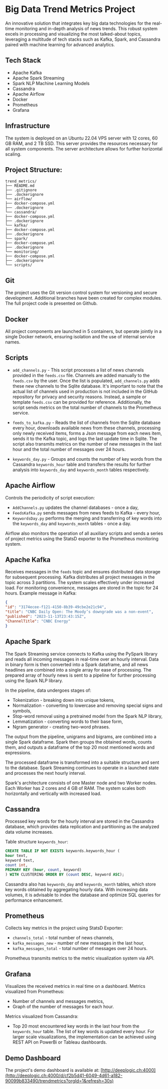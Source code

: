 # Big Data Trend Metrics Project 

An innovative solution that integrates key big data technologies for the real-time monitoring and in-depth analysis of news trends. This robust system excels in processing and visualizing the most talked-about topics, leveraging a multitude of tech stacks such as Kafka, Spark, and Cassandra paired with machine learning for advanced analytics.

## Tech Stack
- Apache Kafka
- Apache Spark Streaming
- Spark NLP Machine Learning Models
- Cassandra
- Apache Airflow
- Docker
- Prometheus
- Grafana

## Infrastructure
The system is deployed on an Ubuntu 22.04 VPS server with 12 cores, 60 GB RAM, and 2 TB SSD. This server provides the resources necessary for all system components. The server architecture allows for further horizontal scaling.

## Project Structure:

```
trend_metrics/
├── README.md
├── .gitignore
├── .dockerignore
└── airflow/
├── docker-compose.yml
├── .dockerignore
└── cassandra/
├── docker-compose.yml
├── .dockerignore
└── kafka/
├── docker-compose.yml
├── .dockerignore
└── spark/
├── docker-compose.yml
├── .dockerignore
└── monitoring/
├── docker-compose.yml
├── .dockerignore
└── scripts/
```

## Git
The project uses the Git version control system for versioning and secure development. Additional branches have been created for complex modules. The full project code is presented on Github.

## Docker
All project components are launched in 5 containers, but operate jointly in a single Docker network, ensuring isolation and the use of internal service names.

## Scripts
- `add_channels.py` - This script processes a list of news channels provided in the `feeds.csv` file. Channels are added manually to the `feeds.csv` by the user. Once the list is populated, `add_channels.py` adds these new channels to the Sqlite database. 
It's important to note that the actual list of channels used in production is not included in the GitHub repository for privacy and security reasons. Instead, a sample or template `feeds.csv` can be provided for reference. Additionally, the script sends metrics on the total number of channels to the Prometheus service.


- `feeds_to_kafka.py` - Reads the list of channels from the Sqlite database every hour, downloads available news from these channels, processing only newly received items, forms a Json message from each news item, sends it to the Kafka topic, and logs the last update time in Sqlite. The script also transmits metrics on the number of new messages in the last hour and the total number of messages over 24 hours.

- `keywords_day.py` - Groups and counts the number of key words from the Cassandra `keywords_hour` table and transfers the results for further analysis into `keywords_day` and `keywords_month` tables respectively.

## Apache Airflow
Controls the periodicity of script execution: 
- `AddChannels.py` updates the channel databases - once a day,
- `FeedsKafka.py` sends messages from news feeds to Kafka - every hour,
- `KeywordsDay.py` performs the merging and transferring of key words into the `keywords_day` and `keywords_month` tables - once a day.

Airflow also monitors the operation of all auxiliary scripts and sends a series of project metrics using the StatsD exporter to the Prometheus monitoring system.

## Apache Kafka
Receives messages in the `feeds` topic and ensures distributed data storage for subsequent processing. Kafka distributes all project messages in the topic across 3 partitions. The system scales effectively under increased load. For monitoring convenience, messages are stored in the topic for 24 hours. 
Example message in Kafka:

```json
{
"id": "3174ecee-f121-4150-8b39-49cbe2e21c94",
"title": "CNBC Daily Open: The Moody’s downgrade was a non-event",
"published": "2023-11-13T23:43:15Z",
"ChannelTitle": "CNBC Energy"
}
```

## Apache Spark
The Spark Streaming service connects to Kafka using the PySpark library and reads all incoming messages in real-time over an hourly interval. Data in binary form is then converted into a Spark dataframe, and all news headlines are combined into a single array for ease of processing. The prepared array of hourly news is sent to a pipeline for further processing using the Spark NLP library.

In the pipeline, data undergoes stages of:
- Tokenization - breaking down into unique tokens,
- Normalization - converting to lowercase and removing special signs and symbols,
- Stop-word removal using a pretrained model from the Spark NLP library,
- Lemmatization - converting words to their base form,
- Ngram generator - creating two-word phrases.

The output from the pipeline, unigrams and bigrams, are combined into a single Spark dataframe. Spark then groups the obtained words, counts them, and outputs a dataframe of the top 20 most mentioned words and expressions.

The processed dataframe is transformed into a suitable structure and sent to the database. Spark Streaming continues to operate in a launched state and processes the next hourly interval.

Spark's architecture consists of one Master node and two Worker nodes. Each Worker has 2 cores and 4 GB of RAM. The system scales both horizontally and vertically with increased load.

## Cassandra
Processed key words for the hourly interval are stored in the Cassandra database, which provides data replication and partitioning as the analyzed data volume increases.

Table structure `keywords_hour`:

```sql
CREATE TABLE IF NOT EXISTS keywords.keywords_hour (
hour text,
keyword text,
count int,
PRIMARY KEY (hour, count, keyword)
) WITH CLUSTERING ORDER BY (count DESC, keyword ASC);
```

Cassandra also has `keywords_day` and `keywords_month` tables, which store key words obtained by aggregating hourly data. With increasing data volumes, it is advisable to index the database and optimize SQL queries for performance enhancement.

## Prometheus
Collects key metrics in the project using StatsD Exporter:
- `channels_total` - total number of news channels,
- `kafka_messages_new` - number of new messages in the last hour,
- `kafka_messages_total` - total number of messages over 24 hours.

Prometheus transmits metrics to the metric visualization system via API.

## Grafana
Visualizes the received metrics in real time on a dashboard. 
Metrics visualized from Prometheus:
- Number of channels and messages metrics,
- Graph of the number of messages for each hour.

Metrics visualized from Cassandra:
- Top 20 most encountered key words in the last hour from the `keywords_hour` table. 
The list of key words is updated every hour.
For larger scale visualizations, the implementation can be achieved using REST API on PowerBi or Tableau dashboards.

## Demo Dashboard
The project's demo dashboard is available at:
[http://deeplogic.ch:4000](http://deeplogic.ch:4000/d/cf2b5d41-6049-4d61-a182-90099b833490/trendmetrics?orgId=1&refresh=30s)
